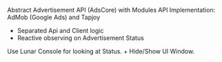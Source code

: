 Abstract Advertisement API (AdsCore) with Modules API Implementation: AdMob (Google Ads) and Tapjoy 
+ Separated Api and Client logic
+ Reactive observing on Advertisement Status

Use Lunar Console for looking at Status. + Hide/Show UI Window.
